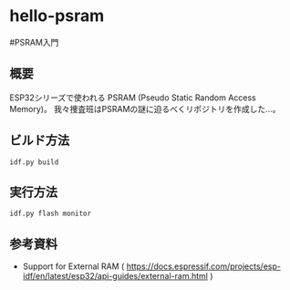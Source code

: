 # hello-psram

#PSRAM入門

## 概要

ESP32シリーズで使われる PSRAM (Pseudo Static Random Access Memory)。
我々捜査班はPSRAMの謎に迫るべくリポジトリを作成した...。

## ビルド方法

~~~
idf.py build
~~~

## 実行方法

~~~
idf.py flash monitor
~~~

## 参考資料

- Support for External RAM ( https://docs.espressif.com/projects/esp-idf/en/latest/esp32/api-guides/external-ram.html )

